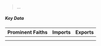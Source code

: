 
> *...*
##### Key Data

| Prominent Faiths | Imports | Exports |
| ---------------- | ------- | ------- |
|                  |         |         |
|                  |         |         |
